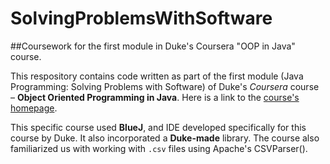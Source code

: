 # SolvingProblemsWithSoftware
##Coursework for the first module in Duke's Coursera "OOP in Java" course.

This respository contains code written as part of the first module (Java Programming: Solving Problems with Software) of Duke's *Coursera* course – **Object Oriented Programming in Java**.
Here is a link to the [course's homepage](https://www.coursera.org/specializations/object-oriented-programming).

This specific course used **BlueJ**, and IDE developed specifically for this course by Duke. It also incorporated a **Duke-made** library. The course also familiarized us with working with `.csv` files using Apache's CSVParser().
